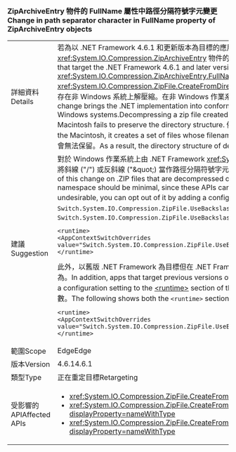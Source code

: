 ### <a name="change-in-path-separator-character-in-fullname-property-of-ziparchiveentry-objects"></a><span data-ttu-id="0dc49-101">ZipArchiveEntry 物件的 FullName 屬性中路徑分隔符號字元變更</span><span class="sxs-lookup"><span data-stu-id="0dc49-101">Change in path separator character in FullName property of ZipArchiveEntry objects</span></span>

|   |   |
|---|---|
|<span data-ttu-id="0dc49-102">詳細資料</span><span class="sxs-lookup"><span data-stu-id="0dc49-102">Details</span></span>|<span data-ttu-id="0dc49-103">若為以 .NET Framework 4.6.1 和更新版本為目標的應用程式，在 <xref:System.IO.Compression.ZipFile.CreateFromDirectory%2A> 方法的多載所建立之 <xref:System.IO.Compression.ZipArchiveEntry> 物件的 <xref:System.IO.Compression.ZipArchiveEntry.FullName> 屬性中，路徑分隔符號字元已從反斜線 (&quot;&quot;) 變更為斜線 (&quot;/&quot;)。</span><span class="sxs-lookup"><span data-stu-id="0dc49-103">For apps that target the .NET Framework 4.6.1 and later versions, the path separator character has changed from a backslash (&quot;&quot;) to a forward slash (&quot;/&quot;) in the <xref:System.IO.Compression.ZipArchiveEntry.FullName> property of <xref:System.IO.Compression.ZipArchiveEntry>  objects created by overloads of the <xref:System.IO.Compression.ZipFile.CreateFromDirectory%2A> method.</span></span> <span data-ttu-id="0dc49-104">變更讓 .NET 實作能符合 [.ZIP File Format Specification](https://pkware.cachefly.net/webdocs/casestudies/APPNOTE.TXT) (.ZIP 檔案格式規格) 的 4.4.17.1 節，並允許 .ZIP 封存在非 Windows 系統上解壓縮。在非 Windows 作業系統 (例如 Macintosh) 上，解壓縮由以舊版 .NET Framework 為目標的應用程式所建立的 ZIP 檔案，會無法保留目錄結構。</span><span class="sxs-lookup"><span data-stu-id="0dc49-104">The change brings the .NET implementation into conformity with section 4.4.17.1 of the [.ZIP File Format Specification](https://pkware.cachefly.net/webdocs/casestudies/APPNOTE.TXT) and allows .ZIP archives to be decompressed on non-Windows systems.Decompressing a zip file created by an app that targets a previous version of the .NET Framework on non-Windows operating systems such as the Macintosh fails to preserve the directory structure.</span></span> <span data-ttu-id="0dc49-105">例如，在 Macintosh 上，它會建立一組檔案，其檔案名稱會串連目錄路徑，以及任何反斜線 (&quot;&quot;) 字元和檔案名稱。</span><span class="sxs-lookup"><span data-stu-id="0dc49-105">For example, on the Macintosh, it creates a set of files whose filename concatenates the directory path, along with any backslash (&quot;&quot;) characters, and the filename.</span></span> <span data-ttu-id="0dc49-106">因此，解壓縮檔案的目錄結構會無法保留。</span><span class="sxs-lookup"><span data-stu-id="0dc49-106">As a result, the directory structure of decompressed files is not preserved.</span></span>|
|<span data-ttu-id="0dc49-107">建議</span><span class="sxs-lookup"><span data-stu-id="0dc49-107">Suggestion</span></span>|<span data-ttu-id="0dc49-108">對於 Windows 作業系統上由 .NET Framework <xref:System.IO?displayProperty=nameWithType> 命名空間中的 API 解壓縮的 .ZIP 檔案而言，此變更的影響應該很小，因為這些 API 可以將斜線 (&quot;/&quot;) 或反斜線 (&quot;\&quot;) 當作路徑分隔符號字元順利地處理。如果不需要這項變更，您可以藉由新增組態設定至應用程式設定檔的 [\<runtime>](~/docs/framework/configure-apps/file-schema/runtime/runtime-element.md) 區段，來選擇不使用它。</span><span class="sxs-lookup"><span data-stu-id="0dc49-108">The impact of this change on .ZIP files that are decompressed on the Windows operating system by APIs in the .NET Framework <xref:System.IO?displayProperty=nameWithType> namespace should be minimal, since these APIs can seamlessly handle either a slash (&quot;/&quot;) or a backslash (&quot;\&quot;) as the path separator character.If this change is undesirable, you can opt out of it by adding a configuration setting to the [\<runtime>](~/docs/framework/configure-apps/file-schema/runtime/runtime-element.md) section of your application configuration file.</span></span> <span data-ttu-id="0dc49-109">下列範例顯示 `<runtime>` 區段及 `Switch.System.IO.Compression.ZipFile.UseBackslash` 選擇退出參數：</span><span class="sxs-lookup"><span data-stu-id="0dc49-109">The following example shows both the `<runtime>` section and the `Switch.System.IO.Compression.ZipFile.UseBackslash` opt-out switch:</span></span><pre><code class="language-xml">&lt;runtime&gt;&#13;&#10;&lt;AppContextSwitchOverrides value=&quot;Switch.System.IO.Compression.ZipFile.UseBackslash=true&quot; /&gt;&#13;&#10;&lt;/runtime&gt;&#13;&#10;</code></pre><span data-ttu-id="0dc49-110">此外，以舊版 .NET Framework 為目標但在 .NET Framework 4.6.1 和更新版本下執行的應用程式，可以藉由將組態設定新增到應用程式設定檔的 [\<runtime>](~/docs/framework/configure-apps/file-schema/runtime/runtime-element.md) 區段，以選擇加入這項行為。</span><span class="sxs-lookup"><span data-stu-id="0dc49-110">In addition, apps that target previous versions of the .NET Framework but are running on the .NET Framework 4.6.1 and later versions can opt in to this behavior by adding a configuration setting to the [\<runtime>](~/docs/framework/configure-apps/file-schema/runtime/runtime-element.md) section of the application configuration file.</span></span> <span data-ttu-id="0dc49-111">下圖顯示 `<runtime>` 區段及 `Switch.System.IO.Compression.ZipFile.UseBackslash` 選擇加入參數。</span><span class="sxs-lookup"><span data-stu-id="0dc49-111">The following shows both the `<runtime>` section and the `Switch.System.IO.Compression.ZipFile.UseBackslash` opt-in switch.</span></span><pre><code class="language-xml">&lt;runtime&gt;&#13;&#10;&lt;AppContextSwitchOverrides value=&quot;Switch.System.IO.Compression.ZipFile.UseBackslash=false&quot; /&gt;&#13;&#10;&lt;/runtime&gt;&#13;&#10;</code></pre>|
|<span data-ttu-id="0dc49-112">範圍</span><span class="sxs-lookup"><span data-stu-id="0dc49-112">Scope</span></span>|<span data-ttu-id="0dc49-113">Edge</span><span class="sxs-lookup"><span data-stu-id="0dc49-113">Edge</span></span>|
|<span data-ttu-id="0dc49-114">版本</span><span class="sxs-lookup"><span data-stu-id="0dc49-114">Version</span></span>|<span data-ttu-id="0dc49-115">4.6.1</span><span class="sxs-lookup"><span data-stu-id="0dc49-115">4.6.1</span></span>|
|<span data-ttu-id="0dc49-116">類型</span><span class="sxs-lookup"><span data-stu-id="0dc49-116">Type</span></span>|<span data-ttu-id="0dc49-117">正在重定目標</span><span class="sxs-lookup"><span data-stu-id="0dc49-117">Retargeting</span></span>|
|<span data-ttu-id="0dc49-118">受影響的 API</span><span class="sxs-lookup"><span data-stu-id="0dc49-118">Affected APIs</span></span>|<ul><li><xref:System.IO.Compression.ZipFile.CreateFromDirectory(System.String,System.String)?displayProperty=nameWithType></li><li><xref:System.IO.Compression.ZipFile.CreateFromDirectory(System.String,System.String,System.IO.Compression.CompressionLevel,System.Boolean)?displayProperty=nameWithType></li><li><xref:System.IO.Compression.ZipFile.CreateFromDirectory(System.String,System.String,System.IO.Compression.CompressionLevel,System.Boolean,System.Text.Encoding)?displayProperty=nameWithType></li></ul>|

